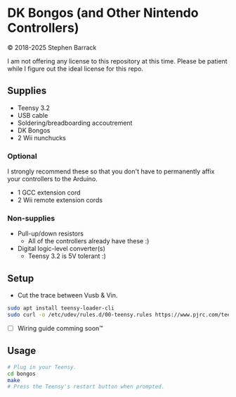 # DK Bongos (and Other Nintendo Controllers)

&copy; 2018-2025 Stephen Barrack

I am not offering any license to this repository at this time. Please be patient while I figure out the ideal license for this repo.

## Supplies

* Teensy 3.2
* USB cable
* Soldering/breadboarding accoutrement
* DK Bongos
* 2 Wii nunchucks

### Optional

I strongly recommend these so that you don't have to permanently affix your controllers to the Arduino.

* 1 GCC extension cord
* 2 Wii remote extension cords

### Non-supplies

* Pull-up/down resistors
    * All of the controllers already have these :)
* Digital logic-level converter(s)
    * Teensy 3.2 is 5V tolerant :)

## Setup

* Cut the trace between Vusb & Vin.

```sh
sudo apt install teensy-loader-cli
sudo curl -o /etc/udev/rules.d/00-teensy.rules https://www.pjrc.com/teensy/00-teensy.rules
```

* [ ] Wiring guide comming soon™

## Usage

```sh
# Plug in your Teensy.
cd bongos
make
# Press the Teensy's restart button when prompted.
```
